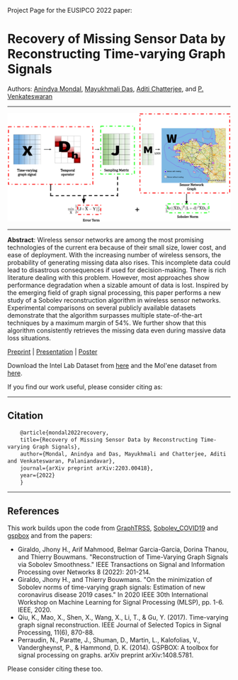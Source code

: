 Project Page for the EUSIPCO 2022 paper: 
# Recovery of Missing Sensor Data by Reconstructing Time-varying Graph Signals
Authors: [Anindya Mondal](https://sites.google.com/view/anindyamondal), [Mayukhmali Das](), [Aditi Chatterjee](), and [P. Venkateswaran]()

- - - -
![Pipeline](https://raw.githubusercontent.com/anindya2001/EUSIPCO_22_Sobolev/main/schematic.png)
- - - -
**Abstract**: Wireless sensor networks are among the most promising technologies of the current era because of their small size, lower cost, and ease of deployment. With the increasing number of wireless sensors, the probability of generating missing data also rises. This incomplete data could lead to disastrous consequences if used for decision-making. There is rich literature dealing with this problem. However, most approaches show performance degradation when a sizable amount of data is lost. Inspired by the emerging field of graph signal processing, this paper performs a new study of a Sobolev reconstruction algorithm in wireless sensor networks. Experimental comparisons on several publicly available datasets demonstrate that the algorithm surpasses multiple state-of-the-art techniques by a maximum margin of 54\%. We further show that this algorithm consistently retrieves the missing data even during massive data loss situations.

[Preprint](https://eurasip.org/Proceedings/Eusipco/Eusipco2022/pdfs/0002181.pdf) | [Presentation](https://mondalanindya.github.io/assets/presentations/EUSIPCO_2022_Presentation.pdf) | [Poster](https://mondalanindya.github.io/assets/posters/EUSIPCO_22_Poster.pdf)

Download the Intel Lab Dataset from [here](http://db.csail.mit.edu/labdata/labdata.html) and the Mol'ene dataset from [here](https://github.com/bgirault-usc/Molene-Dataset).

If you find our work useful, please consider citing as: 
- - - -
## Citation

        @article{mondal2022recovery,
        title={Recovery of Missing Sensor Data by Reconstructing Time-varying Graph Signals},
        author={Mondal, Anindya and Das, Mayukhmali and Chatterjee, Aditi and Venkateswaran, Palaniandavar},
        journal={arXiv preprint arXiv:2203.00418},
        year={2022}
        }
        
- - - -

## References

This work builds upon the code from [GraphTRSS](https://github.com/jhonygiraldo/GraphTRSS), [Sobolev_COVID19](https://github.com/jhonygiraldo/Sobolev_COVID19) and [gspbox](https://github.com/epfl-lts2/gspbox) and from the papers: 

- Giraldo, Jhony H., Arif Mahmood, Belmar Garcia-Garcia, Dorina Thanou, and Thierry Bouwmans. "Reconstruction of Time-Varying Graph Signals via Sobolev Smoothness." IEEE Transactions on Signal and Information Processing over Networks 8 (2022): 201-214.
- Giraldo, Jhony H., and Thierry Bouwmans. "On the minimization of Sobolev norms of time-varying graph signals: Estimation of new coronavirus disease 2019 cases." In 2020 IEEE 30th International Workshop on Machine Learning for Signal Processing (MLSP), pp. 1-6. IEEE, 2020.
- Qiu, K., Mao, X., Shen, X., Wang, X., Li, T., & Gu, Y. (2017). Time-varying graph signal reconstruction. IEEE Journal of Selected Topics in Signal Processing, 11(6), 870-88.
- Perraudin, N., Paratte, J., Shuman, D., Martin, L., Kalofolias, V., Vandergheynst, P., & Hammond, D. K. (2014). GSPBOX: A toolbox for signal processing on graphs. arXiv preprint arXiv:1408.5781.

Please consider citing these too. 
